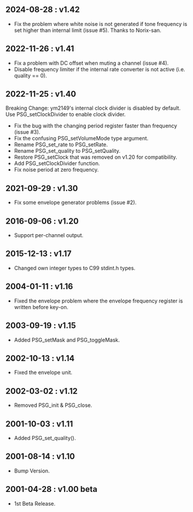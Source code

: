 ## 2024-08-28 : v1.42
- Fix the problem where white noise is not generated if tone frequency is set higher than internal limit (issue #5). Thanks to Norix-san.

## 2022-11-26 : v1.41
- Fix a problem with DC offset when muting a channel (issue #4).
- Disable frequency limiter if the internal rate converter is not active (i.e. quality == 0).

## 2022-11-25 : v1.40
Breaking Change: ym2149's internal clock divider is disabled by default.
Use PSG_setClockDivider to enable clock divider.

- Fix the bug with the changing period register faster than frequency (issue #3).
- Fix the confusing PSG_setVolumeMode type argument.
- Rename PSG_set_rate to PSG_setRate.
- Rename PSG_set_quality to PSG_setQuality.
- Restore PSG_setClock that was removed on v1.20 for compatibility.
- Add PSG_setClockDivider function.
- Fix noise period at zero frequency.

## 2021-09-29 : v1.30
- Fix some envelope generator problems (issue #2).

## 2016-09-06 : v1.20
- Support per-channel output.

## 2015-12-13 : v1.17
- Changed own integer types to C99 stdint.h types.

## 2004-01-11 : v1.16
- Fixed the envelope problem where the envelope frequency register is written before key-on.

## 2003-09-19 : v1.15
- Added PSG_setMask and PSG_toggleMask.

## 2002-10-13 : v1.14
- Fixed the envelope unit.

## 2002-03-02 : v1.12
- Removed PSG_init & PSG_close.

## 2001-10-03 : v1.11     
- Added PSG_set_quality().

## 2001-08-14 : v1.10
- Bump Version.

## 2001-04-28 : v1.00 beta 
- 1st Beta Release.








